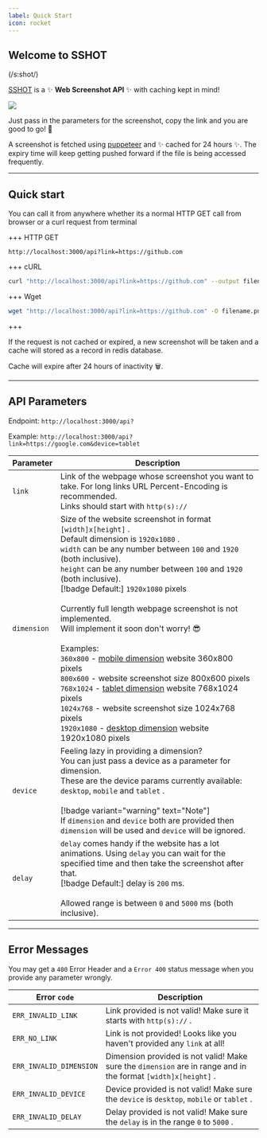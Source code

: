 ```yaml
---
label: Quick Start
icon: rocket
---
```

## Welcome to SSHOT

(/s:shot/)

[SSHOT](https://sshot.x-axis.me/) is a :sparkles: **Web Screenshot API** :sparkles: with caching kept in mind!

![](./sshot.png)

Just pass in the parameters for the screenshot, copy the link and you are good to go! :rocket:

A screenshot is fetched using [puppeteer](https://github.com/puppeteer/puppeteer) and :sparkles: cached for 24 hours :sparkles:. The expiry time will keep getting pushed forward if the file is being accessed frequently.

---

## Quick start

You can call it from anywhere whether its a normal HTTP GET call from browser or a curl request from terminal

+++ HTTP GET

```
http://localhost:3000/api?link=https://github.com
```

+++ cURL

```bash
curl "http://localhost:3000/api?link=https://github.com" --output filename.png
```

+++ Wget

```bash
wget "http://localhost:3000/api?link=https://github.com" -O filename.png
```

+++

If the request is not cached or expired, a new screenshot will be taken and a cache will stored as a record in redis database.

Cache will expire after 24 hours of inactivity :wastebasket:.

---

## API Parameters

Endpoint: `http://localhost:3000/api?`

Example: `http://localhost:3000/api?link=https://google.com&device=tablet`

| Parameter   | Description |
| ----------- | ----------- |
| `link`      | Link of the webpage whose screenshot you want to take. For long links URL Percent-Encoding is recommended.<br />Links should start with `http(s)://` |
| `dimension` | Size of the website screenshot in format `[width]x[height]` .<br /> Default dimension is `1920x1080` .<br /> `width` can be any number between `100` and `1920` (both inclusive).<br /> `height` can be any number between `100` and `1920` (both inclusive).<br />[!badge Default:] `1920x1080` pixels<br /><br /> Currently full length webpage screenshot is not implemented.<br /> Will implement it soon don't worry! :sunglasses:<br /><br /> Examples: <br />`360x800` - [mobile dimension](https://gs.statcounter.com/screen-resolution-stats/mobile/worldwide) website 360x800 pixels<br />`800x600` - website screenshot size 800x600 pixels<br/>`768x1024` - [tablet dimension](https://gs.statcounter.com/screen-resolution-stats/tablet/worldwide) website 768x1024 pixels<br />`1024x768` - website screenshot size 1024x768 pixels<br />`1920x1080` - [desktop dimension](https://gs.statcounter.com/screen-resolution-stats/desktop/worldwide) website 1920x1080 pixels<br /> |
| `device`    | Feeling lazy in providing a dimension?<br />You can just pass a device as a parameter for dimension.<br />These are the device params currently available: `desktop`, `mobile` and `tablet` .<br /><br />[!badge variant="warning" text="Note"]<br />If `dimension` and `device` both are provided then `dimension` will be used and `device` will be ignored. |
| `delay`     | `delay` comes handy if the website has a lot animations. Using `delay` you can wait for the specified time and then take the screenshot after that.<br />[!badge Default:] delay is `200` ms.<br /><br />Allowed range is between `0` and `5000` ms (both inclusive). |

---

## Error Messages

You may get a `400` Error Header and a `Error 400` status message when you provide any parameter wrongly.

| Error `code`            | Description                                                                                                   |
| ----------------------- | ------------------------------------------------------------------------------------------------------------- |
| `ERR_INVALID_LINK`      | Link provided is not valid! Make sure it starts with `http(s)://` .                                           |
| `ERR_NO_LINK`           | Link is not provided! Looks like you haven't provided any `link` at all!                                        |
| `ERR_INVALID_DIMENSION` | Dimension provided is not valid! Make sure the `dimension` are in range and in the format `[width]x[height]` . |
| `ERR_INVALID_DEVICE`    | Device provided is not valid! Make sure the `device` is `desktop`, `mobile` or `tablet` . |
| `ERR_INVALID_DELAY`     | Delay provided is not valid! Make sure the `delay` is in the range `0` to `5000` . |